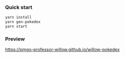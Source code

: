 ### Quick start

```bash
yarn install
yarn gen-pokedex
yarn start
```

### Preview

https://pmgo-professor-willow.github.io/willow-pokedex
